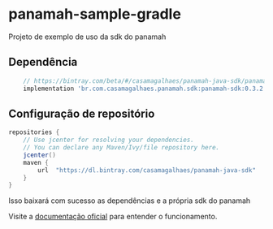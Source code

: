# panamah-sample-gradle

Projeto de exemplo de uso da sdk do panamah

## Dependência

```groovy
    // https://bintray.com/beta/#/casamagalhaes/panamah-java-sdk/panamah-java-sdk/0.3.2?tab=overview
    implementation 'br.com.casamagalhaes.panamah.sdk:panamah-sdk:0.3.2'
```

## Configuração de repositório

```groovy
repositories {
    // Use jcenter for resolving your dependencies.
    // You can declare any Maven/Ivy/file repository here.
    jcenter()
    maven {
		url  "https://dl.bintray.com/casamagalhaes/panamah-java-sdk"
	}
}
```

Isso baixará com sucesso as dependências e a própria sdk do panamah

Visite a [documentação oficial](https://sdk.panamah.io/) para entender o funcionamento.